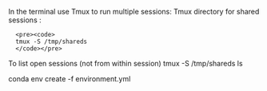 
In the terminal use Tmux to run multiple sessions:
      Tmux directory for shared sessions :
      
      <pre><code>
      tmux -S /tmp/shareds 
      </code></pre>
      
To list open sessions (not from within session)
tmux -S /tmp/shareds ls


conda env create -f environment.yml 
      

